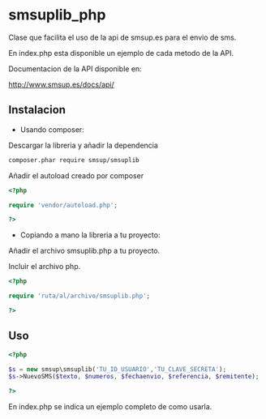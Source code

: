 smsuplib_php
============

Clase que facilita el uso de la api de smsup.es para el envio de sms.

En index.php esta disponible un ejemplo de cada metodo de la API.

Documentacion de la API disponible en:

http://www.smsup.es/docs/api/

Instalacion
-----------

- Usando composer:

Descargar la libreria y añadir la dependencia

``` bash
composer.phar require smsup/smsuplib
```

Añadir el autoload creado por composer

``` php
<?php

require 'vendor/autoload.php';

?>
```

- Copiando a mano la libreria a tu proyecto:

Añadir el archivo smsuplib.php a tu proyecto.

Incluir el archivo php.

``` php
<?php

require 'ruta/al/archivo/smsuplib.php';

?>
```

Uso
---

``` php
<?php

$s = new smsup\smsuplib('TU_ID_USUARIO','TU_CLAVE_SECRETA');
$s->NuevoSMS($texto, $numeros, $fechaenvio, $referencia, $remitente);

?>
```

En index.php se indica un ejemplo completo de como usarla.